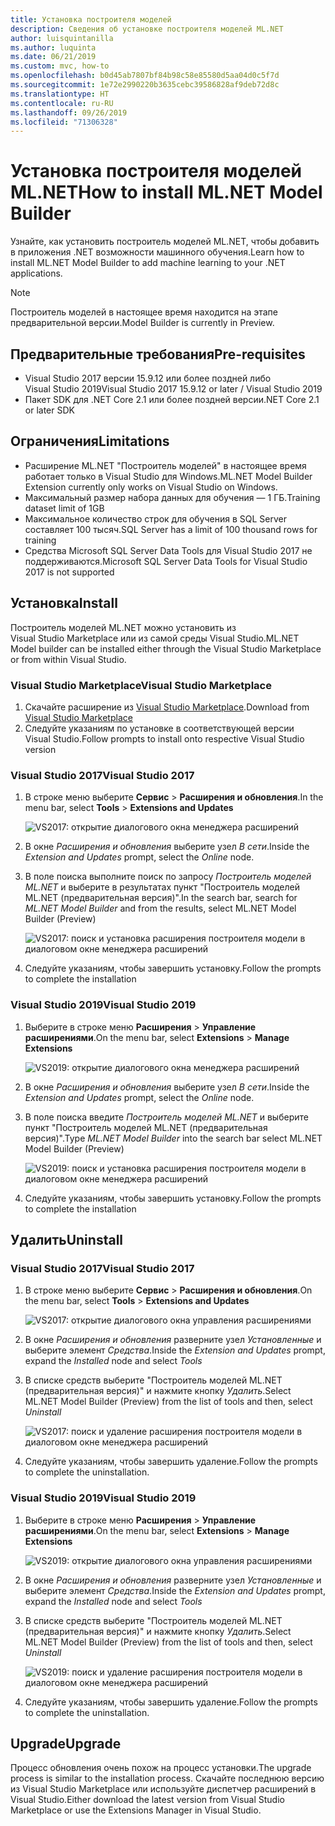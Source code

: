 ```yaml
---
title: Установка построителя моделей
description: Сведения об установке построителя моделей ML.NET
author: luisquintanilla
ms.author: luquinta
ms.date: 06/21/2019
ms.custom: mvc, how-to
ms.openlocfilehash: b0d45ab7807bf84b98c58e85580d5aa04d0c5f7d
ms.sourcegitcommit: 1e72e2990220b3635cebc39586828af9deb72d8c
ms.translationtype: HT
ms.contentlocale: ru-RU
ms.lasthandoff: 09/26/2019
ms.locfileid: "71306328"
---
```

# <a name="how-to-install-mlnet-model-builder"></a><span data-ttu-id="2304c-103">Установка построителя моделей ML.NET</span><span class="sxs-lookup"><span data-stu-id="2304c-103">How to install ML.NET Model Builder</span></span>

<span data-ttu-id="2304c-104">Узнайте, как установить построитель моделей ML.NET, чтобы добавить в приложения .NET возможности машинного обучения.</span><span class="sxs-lookup"><span data-stu-id="2304c-104">Learn how to install ML.NET Model Builder to add machine learning to your .NET applications.</span></span>

> [!NOTE]
> <span data-ttu-id="2304c-105">Построитель моделей в настоящее время находится на этапе предварительной версии.</span><span class="sxs-lookup"><span data-stu-id="2304c-105">Model Builder is currently in Preview.</span></span>

## <a name="pre-requisites"></a><span data-ttu-id="2304c-106">Предварительные требования</span><span class="sxs-lookup"><span data-stu-id="2304c-106">Pre-requisites</span></span>

- <span data-ttu-id="2304c-107">Visual Studio 2017 версии 15.9.12 или более поздней либо Visual Studio 2019</span><span class="sxs-lookup"><span data-stu-id="2304c-107">Visual Studio 2017 15.9.12 or later / Visual Studio 2019</span></span>
- <span data-ttu-id="2304c-108">Пакет SDK для .NET Core 2.1 или более поздней версии</span><span class="sxs-lookup"><span data-stu-id="2304c-108">.NET Core 2.1 or later SDK</span></span>

## <a name="limitations"></a><span data-ttu-id="2304c-109">Ограничения</span><span class="sxs-lookup"><span data-stu-id="2304c-109">Limitations</span></span>

- <span data-ttu-id="2304c-110">Расширение ML.NET "Построитель моделей" в настоящее время работает только в Visual Studio для Windows.</span><span class="sxs-lookup"><span data-stu-id="2304c-110">ML.NET Model Builder Extension currently only works on Visual Studio on Windows.</span></span>
- <span data-ttu-id="2304c-111">Максимальный размер набора данных для обучения — 1 ГБ.</span><span class="sxs-lookup"><span data-stu-id="2304c-111">Training dataset limit of 1GB</span></span>
- <span data-ttu-id="2304c-112">Максимальное количество строк для обучения в SQL Server составляет 100 тысяч.</span><span class="sxs-lookup"><span data-stu-id="2304c-112">SQL Server has a limit of 100 thousand rows for training</span></span>
- <span data-ttu-id="2304c-113">Средства Microsoft SQL Server Data Tools для Visual Studio 2017 не поддерживаются.</span><span class="sxs-lookup"><span data-stu-id="2304c-113">Microsoft SQL Server Data Tools for Visual Studio 2017 is not supported</span></span>

## <a name="install"></a><span data-ttu-id="2304c-114">Установка</span><span class="sxs-lookup"><span data-stu-id="2304c-114">Install</span></span>

<span data-ttu-id="2304c-115">Построитель моделей ML.NET можно установить из Visual Studio Marketplace или из самой среды Visual Studio.</span><span class="sxs-lookup"><span data-stu-id="2304c-115">ML.NET Model builder can be installed either through the Visual Studio Marketplace or from within Visual Studio.</span></span> 

### <a name="visual-studio-marketplace"></a><span data-ttu-id="2304c-116">Visual Studio Marketplace</span><span class="sxs-lookup"><span data-stu-id="2304c-116">Visual Studio Marketplace</span></span>

1. <span data-ttu-id="2304c-117">Скачайте расширение из [Visual Studio Marketplace](https://marketplace.visualstudio.com/items?itemName=MLNET.07).</span><span class="sxs-lookup"><span data-stu-id="2304c-117">Download from [Visual Studio Marketplace](https://marketplace.visualstudio.com/items?itemName=MLNET.07)</span></span>
1. <span data-ttu-id="2304c-118">Следуйте указаниям по установке в соответствующей версии Visual Studio.</span><span class="sxs-lookup"><span data-stu-id="2304c-118">Follow prompts to install onto respective Visual Studio version</span></span>

### <a name="visual-studio-2017"></a><span data-ttu-id="2304c-119">Visual Studio 2017</span><span class="sxs-lookup"><span data-stu-id="2304c-119">Visual Studio 2017</span></span>

1. <span data-ttu-id="2304c-120">В строке меню выберите **Сервис** > **Расширения и обновления**.</span><span class="sxs-lookup"><span data-stu-id="2304c-120">In the menu bar, select **Tools** > **Extensions and Updates**</span></span>

    ![VS2017: открытие диалогового окна менеджера расширений](./media/install-model-builder/vs2017-open-extensions-manager.png)

1. <span data-ttu-id="2304c-122">В окне *Расширения и обновления* выберите узел *В сети*.</span><span class="sxs-lookup"><span data-stu-id="2304c-122">Inside the *Extension and Updates* prompt, select the *Online* node.</span></span>
1. <span data-ttu-id="2304c-123">В поле поиска выполните поиск по запросу *Построитель моделей ML.NET* и выберите в результатах пункт "Построитель моделей ML.NET (предварительная версия)".</span><span class="sxs-lookup"><span data-stu-id="2304c-123">In the search bar, search for *ML.NET Model Builder* and from the results, select ML.NET Model Builder (Preview)</span></span>

    ![VS2017: поиск и установка расширения построителя модели в диалоговом окне менеджера расширений](./media/install-model-builder/vs2017-install-model-builder.png)

1. <span data-ttu-id="2304c-125">Следуйте указаниям, чтобы завершить установку.</span><span class="sxs-lookup"><span data-stu-id="2304c-125">Follow the prompts to complete the installation</span></span>

### <a name="visual-studio-2019"></a><span data-ttu-id="2304c-126">Visual Studio 2019</span><span class="sxs-lookup"><span data-stu-id="2304c-126">Visual Studio 2019</span></span>

1. <span data-ttu-id="2304c-127">Выберите в строке меню **Расширения** > **Управление расширениями**.</span><span class="sxs-lookup"><span data-stu-id="2304c-127">On the menu bar, select **Extensions** > **Manage Extensions**</span></span>

    ![VS2019: открытие диалогового окна менеджера расширений](./media/install-model-builder/vs2019-open-extensions-manager.png)

1. <span data-ttu-id="2304c-129">В окне *Расширения и обновления* выберите узел *В сети*.</span><span class="sxs-lookup"><span data-stu-id="2304c-129">Inside the *Extension and Updates* prompt, select the *Online* node.</span></span>
1. <span data-ttu-id="2304c-130">В поле поиска введите *Построитель моделей ML.NET* и выберите пункт "Построитель моделей ML.NET (предварительная версия)".</span><span class="sxs-lookup"><span data-stu-id="2304c-130">Type *ML.NET Model Builder* into the search bar select ML.NET Model Builder (Preview)</span></span>

    ![VS2019: поиск и установка расширения построителя модели в диалоговом окне менеджера расширений](./media/install-model-builder/vs2019-install-model-builder.png)

1. <span data-ttu-id="2304c-132">Следуйте указаниям, чтобы завершить установку.</span><span class="sxs-lookup"><span data-stu-id="2304c-132">Follow the prompts to complete the installation</span></span>

## <a name="uninstall"></a><span data-ttu-id="2304c-133">Удалить</span><span class="sxs-lookup"><span data-stu-id="2304c-133">Uninstall</span></span>

### <a name="visual-studio-2017"></a><span data-ttu-id="2304c-134">Visual Studio 2017</span><span class="sxs-lookup"><span data-stu-id="2304c-134">Visual Studio 2017</span></span>

1. <span data-ttu-id="2304c-135">В строке меню выберите **Сервис** > **Расширения и обновления**.</span><span class="sxs-lookup"><span data-stu-id="2304c-135">On the menu bar, select **Tools** > **Extensions and Updates**</span></span>

    ![VS2017: открытие диалогового окна управления расширениями](./media/install-model-builder/vs2017-open-extensions-manager.png)

1. <span data-ttu-id="2304c-137">В окне *Расширения и обновления* разверните узел *Установленные* и выберите элемент *Средства*.</span><span class="sxs-lookup"><span data-stu-id="2304c-137">Inside the *Extension and Updates* prompt, expand the *Installed* node and select *Tools*</span></span>
1. <span data-ttu-id="2304c-138">В списке средств выберите "Построитель моделей ML.NET (предварительная версия)" и нажмите кнопку *Удалить*.</span><span class="sxs-lookup"><span data-stu-id="2304c-138">Select ML.NET Model Builder (Preview) from the list of tools and then, select *Uninstall*</span></span>

    ![VS2017: поиск и удаление расширения построителя модели в диалоговом окне менеджера расширений](./media/install-model-builder/vs2017-uninstall-model-builder.png)

1. <span data-ttu-id="2304c-140">Следуйте указаниям, чтобы завершить удаление.</span><span class="sxs-lookup"><span data-stu-id="2304c-140">Follow the prompts to complete the uninstallation.</span></span>

### <a name="visual-studio-2019"></a><span data-ttu-id="2304c-141">Visual Studio 2019</span><span class="sxs-lookup"><span data-stu-id="2304c-141">Visual Studio 2019</span></span>

1. <span data-ttu-id="2304c-142">Выберите в строке меню **Расширения** > **Управление расширениями**.</span><span class="sxs-lookup"><span data-stu-id="2304c-142">On the menu bar, select **Extensions** > **Manage Extensions**</span></span>

    ![VS2019: открытие диалогового окна управления расширениями](./media/install-model-builder/vs2019-open-extensions-manager.png)

1. <span data-ttu-id="2304c-144">В окне *Расширения и обновления* разверните узел *Установленные* и выберите элемент *Средства*.</span><span class="sxs-lookup"><span data-stu-id="2304c-144">Inside the *Extension and Updates* prompt, expand the *Installed* node and select *Tools*</span></span>
1. <span data-ttu-id="2304c-145">В списке средств выберите "Построитель моделей ML.NET (предварительная версия)" и нажмите кнопку *Удалить*.</span><span class="sxs-lookup"><span data-stu-id="2304c-145">Select ML.NET Model Builder (Preview) from the list of tools and then, select *Uninstall*</span></span>

    ![VS2019: поиск и удаление расширения построителя модели в диалоговом окне менеджера расширений](./media/install-model-builder/vs2019-uninstall-model-builder.png)

1. <span data-ttu-id="2304c-147">Следуйте указаниям, чтобы завершить удаление.</span><span class="sxs-lookup"><span data-stu-id="2304c-147">Follow the prompts to complete the uninstallation.</span></span>

## <a name="upgrade"></a><span data-ttu-id="2304c-148">Upgrade</span><span class="sxs-lookup"><span data-stu-id="2304c-148">Upgrade</span></span>

<span data-ttu-id="2304c-149">Процесс обновления очень похож на процесс установки.</span><span class="sxs-lookup"><span data-stu-id="2304c-149">The upgrade process is similar to the installation process.</span></span> <span data-ttu-id="2304c-150">Скачайте последнюю версию из Visual Studio Marketplace или используйте диспетчер расширений в Visual Studio.</span><span class="sxs-lookup"><span data-stu-id="2304c-150">Either download the latest version from Visual Studio Marketplace or use the Extensions Manager in Visual Studio.</span></span>
